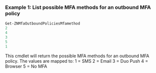 ### Example 1: List possible MFA methods for an outbound MFA policy
```powershell
Get-ZNMfaOutboundPoliciesMfamethod
2
4
3
5
1
```

This cmdlet will return the possible MFA methods for an outbound MFA policy. The values are mapped to:
1 = SMS
2 = Email
3 = Duo Push
4 = Browser
5 = No MFA
